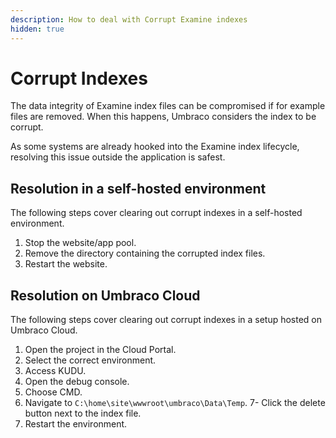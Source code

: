 ```yaml
---
description: How to deal with Corrupt Examine indexes
hidden: true
---
```


# Corrupt Indexes

The data integrity of Examine index files can be compromised if for example files are removed. When this happens, Umbraco considers the index to be corrupt.

As some systems are already hooked into the Examine index lifecycle, resolving this issue outside the application is safest.

## Resolution in a self-hosted environment

The following steps cover clearing out corrupt indexes in a self-hosted environment.

1. Stop the website/app pool.
2. Remove the directory containing the corrupted index files.
3. Restart the website.

## Resolution on Umbraco Cloud

The following steps cover clearing out corrupt indexes in a setup hosted on Umbraco Cloud.

1. Open the project in the Cloud Portal.
2. Select the correct environment.
3. Access KUDU.
4. Open the debug console.
5. Choose CMD.
6. Navigate to `C:\home\site\wwwroot\umbraco\Data\Temp`. 7- Click the delete button next to the index file.
7. Restart the environment.

